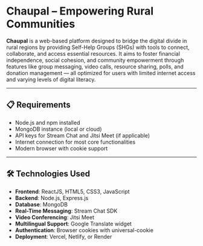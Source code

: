 # Chaupal – Empowering Rural Communities

**Chaupal** is a web-based platform designed to bridge the digital divide in rural regions by providing Self-Help Groups (SHGs) with tools to connect, collaborate, and access essential resources. It aims to foster financial independence, social cohesion, and community empowerment through features like group messaging, video calls, resource sharing, polls, and donation management — all optimized for users with limited internet access and varying levels of digital literacy.

---

## 📋 Requirements

- Node.js and npm installed
- MongoDB instance (local or cloud)
- API keys for Stream Chat and Jitsi Meet (if applicable)
- Internet connection for most core functionalities
- Modern browser with cookie support

---

## 🛠 Technologies Used

- **Frontend**: ReactJS, HTML5, CSS3, JavaScript
- **Backend**: Node.js, Express.js
- **Database**: MongoDB
- **Real-Time Messaging**: Stream Chat SDK
- **Video Conferencing**: Jitsi Meet
- **Multilingual Support**: Google Translate widget
- **Authentication**: Browser cookies with universal-cookie
- **Deployment**: Vercel, Netlify, or Render
